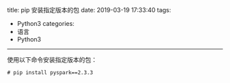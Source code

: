 title: pip 安装指定版本的包
date: 2019-03-19 17:33:40
tags:
- Python3
categories:
- 语言
- Python3
---

使用以下命令安装指定版本的包：

    # pip install pyspark==2.3.3
